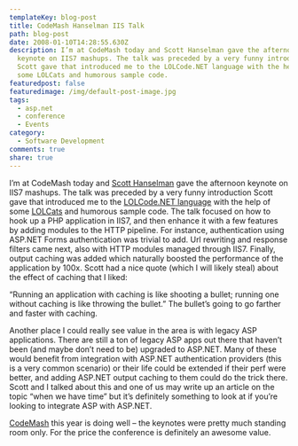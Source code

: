```yaml
---
templateKey: blog-post
title: CodeMash Hanselman IIS Talk
path: blog-post
date: 2008-01-10T14:28:55.630Z
description: I’m at CodeMash today and Scott Hanselman gave the afternoon
  keynote on IIS7 mashups. The talk was preceded by a very funny introduction
  Scott gave that introduced me to the LOLCode.NET language with the help of
  some LOLCats and humorous sample code.
featuredpost: false
featuredimage: /img/default-post-image.jpg
tags:
  - asp.net
  - conference
  - Events
category:
  - Software Development
comments: true
share: true
---
```

<!--StartFragment-->

I’m at CodeMash today and [Scott Hanselman](http://www.hanselman.com/blog) gave the afternoon keynote on IIS7 mashups. The talk was preceded by a very funny introduction Scott gave that introduced me to the [LOLCode.NET language](http://lolcode.com/) with the help of some [LOLCats](http://lolcat.com/) and humorous sample code. The talk focused on how to hook up a PHP application in IIS7, and then enhance it with a few features by adding modules to the HTTP pipeline. For instance, authentication using ASP.NET Forms authentication was trivial to add. Url rewriting and response filters came next, also with HTTP modules managed through IIS7. Finally, output caching was added which naturally boosted the performance of the application by 100x. Scott had a nice quote (which I will likely steal) about the effect of caching that I liked:

“Running an application with caching is like shooting a bullet; running one without caching is like throwing the bullet.” The bullet’s going to go farther and faster with caching.

Another place I could really see value in the area is with legacy ASP applications. There are still a ton of legacy ASP apps out there that haven’t been (and maybe don’t need to be) upgraded to ASP.NET. Many of these would benefit from integration with ASP.NET authentication providers (this is a very common scenario) or their life could be extended if their perf were better, and adding ASP.NET output caching to them could do the trick there. Scott and I talked about this and one of us may write up an article on the topic “when we have time” but it’s definitely something to look at if you’re looking to integrate ASP with ASP.NET.

[CodeMash](http://codemash.org/) this year is doing well – the keynotes were pretty much standing room only. For the price the conference is definitely an awesome value.

<!--EndFragment-->